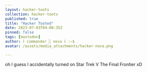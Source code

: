 ```yaml
---
layout: hacker-toots
collection: hacker-toots
published: true
title: "Hacker Tooted"
date: 2023-07-03T04:00:35Z
pinned: false
tags: [mastodon]
author: ⸸ commander ░ nova ⸸ :~$
avatar: /assets/media_attachments/hacker-nova.png

---
```


<p>oh I guess I accidentally turned on Star Trek V The Final Frontier xD</p>


